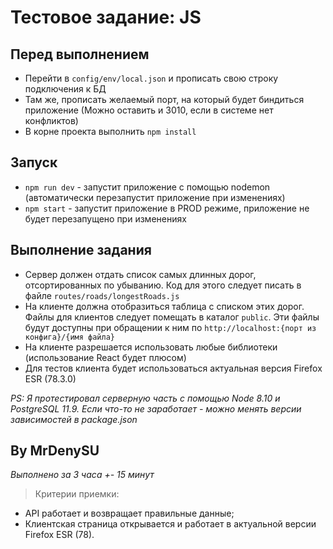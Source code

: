 # Тестовое задание: JS

## Перед выполнением

- Перейти в `config/env/local.json` и прописать свою строку подключения к БД
- Там же, прописать желаемый порт, на который будет биндиться приложение (Можно оставить и 3010, если в системе нет конфликтов)
- В корне проекта выполнить `npm install`

## Запуск

- `npm run dev` - запустит приложение с помощью nodemon (автоматически перезапустит приложение при изменениях)
- `npm start` - запустит приложение в PROD режиме, приложение не будет перезапущено при изменениях

## Выполнение задания

- Сервер должен отдать список самых длинных дорог, отсортированных по убыванию. Код для этого следует писать в файле `routes/roads/longestRoads.js`
- На клиенте должна отобразиться таблица с списком этих дорог. Файлы для клиентов следует помещать в каталог `public`.
  Эти файлы будут доступны при обращении к ним по `http://localhost:{порт из конфига}/{имя файла}`
- На клиенте разрешается использовать любые библиотеки (использование React будет плюсом)
- Для тестов клиента будет использоваться актуальная версия Firefox ESR (78.3.0)

_PS: Я протестировал серверную часть с помощью Node 8.10 и PostgreSQL 11.9. Если что-то не заработает - можно менять версии зависимостей в package.json_

## By MrDenySU

_Выполнено за 3 часа +- 15 минут_

> Критерии приемки:

- API работает и возвращает правильные данные;
- Клиентская страница открывается и работает в актуальной версии Firefox ESR (78).
